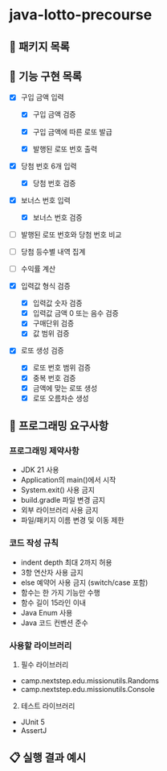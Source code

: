 # java-lotto-precourse

## 📁 패키지 목록

## 🚀 기능 구현 목록
- [x] 구입 금액 입력 
  - [x] 구입 금액 검증
  - [x] 구입 금액에 따른 로또 발급
  - [x] 발행된 로또 번호 출력


- [x] 당첨 번호 6개 입력
  - [x] 당첨 번호 검증
- [x] 보너스 번호 입력
  - [x] 보너스 번호 검증


- [ ] 발행된 로또 번호와 당첨 번호 비교
- [ ] 당첨 등수별 내역 집계
- [ ] 수익률 계산

- [x] 입력값 형식 검증
  - [x] 입력값 숫자 검증
  - [x] 입력값 금액 0 또는 음수 검증
  - [x] 구매단위 검증
  - [x] 값 범위 검증

- [x] 로또 생성 검증
  - [x] 로또 번호 범위 검증
  - [x] 중복 번호 검증
  - [x] 금액에 맞는 로또 생성
  - [x] 로또 오름차순 생성

## 🎯 프로그래밍 요구사항

### 프로그래밍 제약사항

- JDK 21 사용
- Application의 main()에서 시작
- System.exit() 사용 금지
- build.gradle 파일 변경 금지
- 외부 라이브러리 사용 금지
- 파일/패키지 이름 변경 및 이동 제한

### 코드 작성 규칙

- indent depth 최대 2까지 허용
- 3항 연산자 사용 금지
- else 예약어 사용 금지 (switch/case 포함)
- 함수는 한 가지 기능만 수행
- 함수 길이 15라인 이내
- Java Enum 사용
- Java 코드 컨벤션 준수

### 사용할 라이브러리

1. 필수 라이브러리

- camp.nextstep.edu.missionutils.Randoms
- camp.nextstep.edu.missionutils.Console


2. 테스트 라이브러리

- JUnit 5
- AssertJ

## 📋 실행 결과 예시
